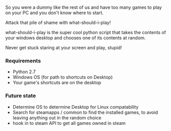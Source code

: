 So you were a dummy like the rest of us and have too many games to play on your PC and you don't know where to start.

Attack that pile of shame with what-should-i-play!

what-should-i-play is the super cool python script that takes the contents of your windows desktop and chooses one of its contents at random.

Never get stuck staring at your screen and play, stupid!

### Requirements
- Python 2.7
- Windows OS (for path to shortcuts on Desktop)
- Your game's shortcuts are on the desktop



### Future state
- Determine OS to determine Desktop for Linux compatability
- Search for steamapps / common to find the installed games, to avoid leaving anything out in the random choice
- hook in to steam API to get all games owned in steam